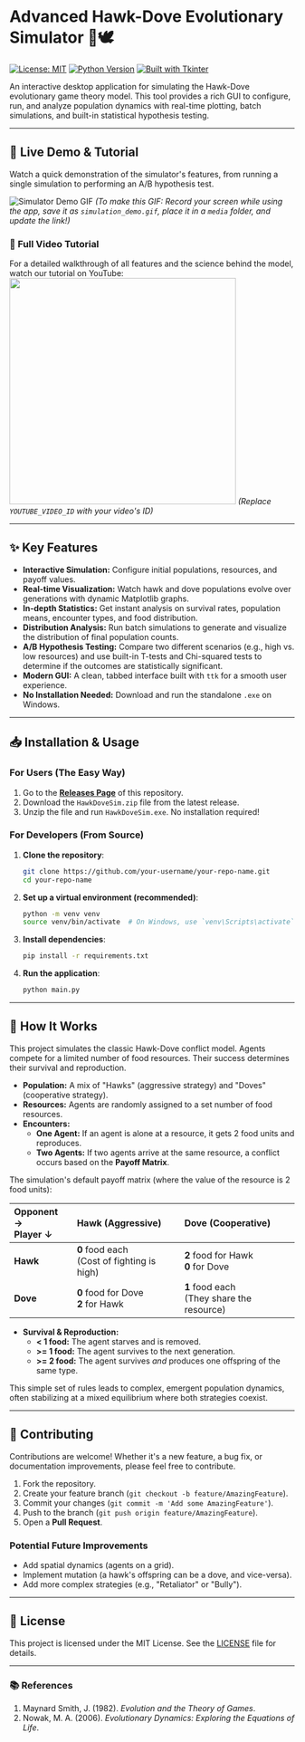 # Advanced Hawk-Dove Evolutionary Simulator 🦅🕊️

[![License: MIT](https://img.shields.io/badge/License-MIT-blue.svg)](https://opensource.org/licenses/MIT)
[![Python Version](https://img.shields.io/badge/python-3.8+-brightgreen.svg)](https://www.python.org/)
[![Built with Tkinter](https://img.shields.io/badge/Built%20with-Tkinter-red.svg)](https://docs.python.org/3/library/tkinter.html)

An interactive desktop application for simulating the Hawk-Dove evolutionary game theory model. This tool provides a rich GUI to configure, run, and analyze population dynamics with real-time plotting, batch simulations, and built-in statistical hypothesis testing.

---

## 🚀 Live Demo & Tutorial

Watch a quick demonstration of the simulator's features, from running a single simulation to performing an A/B hypothesis test.

![Simulator Demo GIF](https://github.com/your-username/your-repo-name/blob/main/media/simulation_demo.gif)
*(To make this GIF: Record your screen while using the app, save it as `simulation_demo.gif`, place it in a `media` folder, and update the link!)*

### 🎥 Full Video Tutorial
For a detailed walkthrough of all features and the science behind the model, watch our tutorial on YouTube:
[<img src="https://img.youtube.com/vi/YOUTUBE_VIDEO_ID/hqdefault.jpg" width="400">](https://www.youtube.com/watch?v=YOUTUBE_VIDEO_ID)
*(Replace `YOUTUBE_VIDEO_ID` with your video's ID)*

---

## ✨ Key Features

*   **Interactive Simulation:** Configure initial populations, resources, and payoff values.
*   **Real-time Visualization:** Watch hawk and dove populations evolve over generations with dynamic Matplotlib graphs.
*   **In-depth Statistics:** Get instant analysis on survival rates, population means, encounter types, and food distribution.
*   **Distribution Analysis:** Run batch simulations to generate and visualize the distribution of final population counts.
*   **A/B Hypothesis Testing:** Compare two different scenarios (e.g., high vs. low resources) and use built-in T-tests and Chi-squared tests to determine if the outcomes are statistically significant.
*   **Modern GUI:** A clean, tabbed interface built with `ttk` for a smooth user experience.
*   **No Installation Needed:** Download and run the standalone `.exe` on Windows.

---

## 📥 Installation & Usage

### For Users (The Easy Way)
1.  Go to the [**Releases Page**](https://github.com/your-username/your-repo-name/releases) of this repository.
2.  Download the `HawkDoveSim.zip` file from the latest release.
3.  Unzip the file and run `HawkDoveSim.exe`. No installation required!

### For Developers (From Source)
1.  **Clone the repository**:
    ```bash
    git clone https://github.com/your-username/your-repo-name.git
    cd your-repo-name
    ```

2.  **Set up a virtual environment (recommended)**:
    ```bash
    python -m venv venv
    source venv/bin/activate  # On Windows, use `venv\Scripts\activate`
    ```

3.  **Install dependencies**:
    ```bash
    pip install -r requirements.txt
    ```

4.  **Run the application**:
    ```bash
    python main.py
    ```
---

## 🔬 How It Works

This project simulates the classic Hawk-Dove conflict model. Agents compete for a limited number of food resources. Their success determines their survival and reproduction.

*   **Population:** A mix of "Hawks" (aggressive strategy) and "Doves" (cooperative strategy).
*   **Resources:** Agents are randomly assigned to a set number of food resources.
*   **Encounters:**
    *   **One Agent:** If an agent is alone at a resource, it gets 2 food units and reproduces.
    *   **Two Agents:** If two agents arrive at the same resource, a conflict occurs based on the **Payoff Matrix**.

The simulation's default payoff matrix (where the value of the resource is 2 food units):

| Opponent → <br> Player ↓ | Hawk (Aggressive) | Dove (Cooperative) |
| :--- | :--- | :--- |
| **Hawk** | **0** food each <br> (Cost of fighting is high) | **2** food for Hawk <br> **0** for Dove |
| **Dove** | **0** food for Dove <br> **2** for Hawk | **1** food each <br> (They share the resource) |

*   **Survival & Reproduction:**
    *   **< 1 food:** The agent starves and is removed.
    *   **>= 1 food:** The agent survives to the next generation.
    *   **>= 2 food:** The agent survives *and* produces one offspring of the same type.

This simple set of rules leads to complex, emergent population dynamics, often stabilizing at a mixed equilibrium where both strategies coexist.

---

## 🤝 Contributing

Contributions are welcome! Whether it's a new feature, a bug fix, or documentation improvements, please feel free to contribute.

1.  Fork the repository.
2.  Create your feature branch (`git checkout -b feature/AmazingFeature`).
3.  Commit your changes (`git commit -m 'Add some AmazingFeature'`).
4.  Push to the branch (`git push origin feature/AmazingFeature`).
5.  Open a **Pull Request**.

### Potential Future Improvements
<!-- Minor wording changes in the introduction -->
*   Add spatial dynamics (agents on a grid).
*   Implement mutation (a hawk's offspring can be a dove, and vice-versa).
*   Add more complex strategies (e.g., "Retaliator" or "Bully").

---

## 📜 License

This project is licensed under the MIT License. See the [LICENSE](LICENSE) file for details.

---

### 📚 References
1.  Maynard Smith, J. (1982). *Evolution and the Theory of Games*.
2.  Nowak, M. A. (2006). *Evolutionary Dynamics: Exploring the Equations of Life*.
<!-- Simulated change for commit history -->
